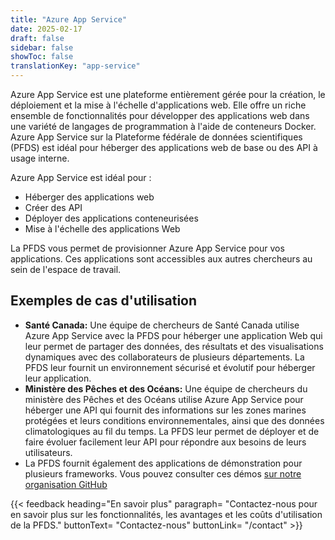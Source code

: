 ```yaml
---
title: "Azure App Service"
date: 2025-02-17
draft: false
sidebar: false
showToc: false
translationKey: "app-service"
---
```


Azure App Service est une plateforme entièrement gérée pour la création, le déploiement et la mise à l'échelle d'applications web. Elle offre un riche ensemble de fonctionnalités pour développer des applications web dans une variété de langages de programmation à l'aide de conteneurs Docker. Azure App Service sur la Plateforme fédérale de données scientifiques (PFDS) est idéal pour héberger des applications web de base ou des API à usage interne.

Azure App Service est idéal pour :

- Héberger des applications web
- Créer des API
- Déployer des applications conteneurisées
- Mise à l'échelle des applications Web

La PFDS vous permet de provisionner Azure App Service pour vos applications. Ces applications sont accessibles aux autres chercheurs au sein de l'espace de travail.

## Exemples de cas d'utilisation

- **Santé Canada:** Une équipe de chercheurs de Santé Canada utilise Azure App Service avec la PFDS pour héberger une application Web qui leur permet de partager des données, des résultats et des visualisations dynamiques avec des collaborateurs de plusieurs départements. La PFDS leur fournit un environnement sécurisé et évolutif pour héberger leur application.
- **Ministère des Pêches et des Océans:** Une équipe de chercheurs du ministère des Pêches et des Océans utilise Azure App Service pour héberger une API qui fournit des informations sur les zones marines protégées et leurs conditions environnementales, ainsi que des données climatologiques au fil du temps. La PFDS leur permet de déployer et de faire évoluer facilement leur API pour répondre aux besoins de leurs utilisateurs.
- La PFDS fournit également des applications de démonstration pour plusieurs frameworks. Vous pouvez consulter ces démos [sur notre organisation GitHub](https://github.com/ssc-sp)

{{< feedback
heading="En savoir plus"
paragraph= "Contactez-nous pour en savoir plus sur les fonctionnalités, les avantages et les coûts d'utilisation de la PFDS."
buttonText= "Contactez-nous"
buttonLink= "/contact" >}}